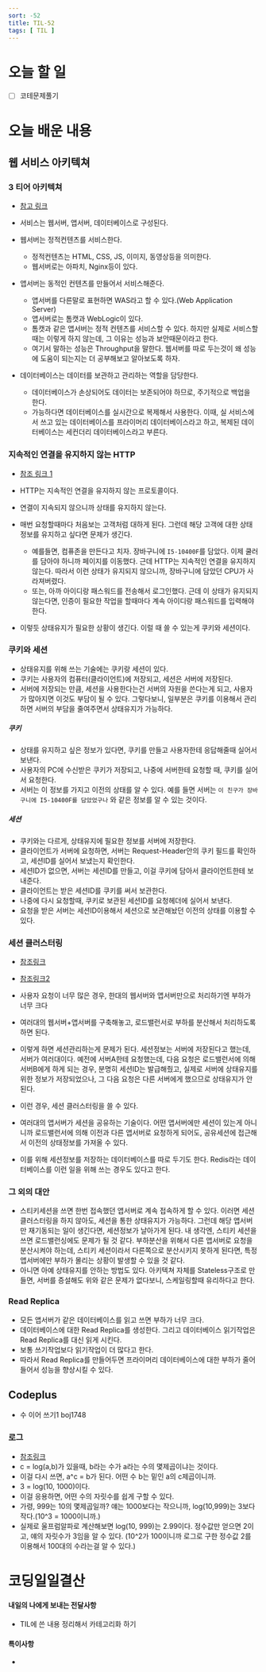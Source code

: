 ```yaml
---
sort: -52
title: TIL-52
tags: [ TIL ]
---
```


# 오늘 할 일

- [ ] 코테문제풀기

# 오늘 배운 내용  



## 웹 서비스 아키텍쳐

### 3 티어 아키텍쳐

* [참고 링크](https://chrisjune-13837.medium.com/web-%EC%9B%B9%EC%84%9C%EB%B2%84-%EC%95%B1%EC%84%9C%EB%B2%84-was-app%EC%9D%B4%EB%9E%80-692909a0d363)

* 서비스는 웹서버, 앱서버, 데이터베이스로 구성된다.
* 웹서버는 정적컨텐츠를 서비스한다.
  * 정적컨텐츠는 HTML, CSS, JS, 이미지, 동영상등을 의미한다.
  * 웹서버로는 아파치, Nginx등이 있다.
* 앱서버는 동적인 컨텐츠를 만들어서 서비스해준다.
  * 앱서버를 다른말로 표현하면 WAS라고 할 수 있다.(Web Application Server)
  * 앱서버로는 톰캣과 WebLogic이 있다.
  * 톰캣과 같은 앱서버는 정적 컨텐츠를 서비스할 수 있다. 하지만 실제로 서비스할때는 이렇게 하지 않는데, 그 이유는 성능과 보안때문이라고 한다.
  * 여기서 말하는 성능은 Throughput을 말한다. 웹서버를 따로 두는것이 왜 성능에 도움이 되는지는 더 공부해보고 알아보도록 하자.
* 데이터베이스는 데이터를 보관하고 관리하는 역할을 담당한다.
  * 데이터베이스가 손상되어도 데이터는 보존되어야 하므로, 주기적으로 백업을 한다.
  * 가능하다면 데이터베이스를 실시간으로 복제해서 사용한다. 이때, 실 서비스에서 쓰고 있는 데이터베이스를 프라이머리 데이터베이스라고 하고, 복제된 데이터베이스는 세컨더리 데이터베이스라고 부른다.

### 지속적인 연결을 유지하지 않는 HTTP

* [참조 링크 1](https://hahahoho5915.tistory.com/32)

* HTTP는 지속적인 연결을 유지하지 않는 프로토콜이다.
* 연결이 지속되지 않으니까 상태를 유지하지 않는다.
* 매번 요청할때마다 처음보는 고객처럼 대하게 된다. 그런데 해당 고객에 대한 상태정보를 유지하고 싶다면 문제가 생긴다. 
  * 예를들면, 컴퓨존을 만든다고 치자. 장바구니에 `I5-10400F`를 담았다. 이제 쿨러를 담아야 하니까 페이지를 이동했다. 근데 HTTP는 지속적인 연결을 유지하지 않는다. 따라서 이런 상태가 유지되지 않으니까, 장바구니에 담았던 CPU가 사라져버렸다. 
  * 또는, 아까 아이디랑 패스워드를 전송해서 로그인했다. 근데 이 상태가 유지되지 않는다면, 인증이 필요한 작업을 할때마다 계속 아이디랑 패스워드를 입력해야 한다.
* 이렇듯 상태유지가 필요한 상황이 생긴다. 이럴 때 쓸 수 있는게 쿠키와 세션이다.

### 쿠키와 세션

* 상태유지를 위해 쓰는 기술에는 쿠키랑 세션이 있다.
* 쿠키는 사용자의 컴퓨터(클라이언트)에 저장되고, 세션은 서버에 저장된다.
* 서버에 저장되는 만큼, 세션을 사용한다는건 서버의 자원을 쓴다는게 되고, 사용자가 많아지면 이것도 부담이 될 수 있다. 그렇다보니, 일부분은 쿠키를 이용해서 관리하면 서버의 부담을 줄여주면서 상태유지가 가능하다.

##### 쿠키

* 상태를 유지하고 싶은 정보가 있다면, 쿠키를 만들고 사용자한테 응답해줄때 실어서 보낸다.
* 사용자의 PC에 수신받은 쿠키가 저장되고, 나중에 서버한테 요청할 때, 쿠키를 실어서 요청한다.
* 서버는 이 정보를 가지고 이전의 상태를 알 수 있다. 예를 들면 서버는 `이 친구가 장바구니에 I5-10400F를 담았었구나` 와 같은 정보를 알 수 있는 것이다.

##### 세션

* 쿠키와는 다르게, 상태유지에 필요한 정보를 서버에 저장한다.
* 클라이언트가 서버에 요청하면, 서버는 Request-Header안의 쿠키 필드를 확인하고, 세션ID를 실어서 보냈는지 확인한다.
* 세션ID가 없으면, 서버는 세션ID를 만들고, 이걸 쿠키에 담아서 클라이언트한테 보내준다.
* 클라이언트는 받은 세션ID를 쿠키를 써서 보관한다.
* 나중에 다시 요청할때, 쿠키로 보관된 세션ID를 요청헤더에 실어서 보낸다.
* 요청을 받은 서버는 세션ID이용해서 세션으로 보관해놨던 이전의 상태를 이용할 수 있다.



### 세션 클러스터링

* [참조링크](https://5equal0.tistory.com/entry/StatefulStateless-Stateful-vs-Stateless-%EC%84%9C%EB%B9%84%EC%8A%A4%EC%99%80-HTTP-%EB%B0%8F-REST)
* [참조링크2](https://circlee7.medium.com/%EC%84%B8%EC%85%98-%ED%81%B4%EB%9F%AC%EC%8A%A4%ED%84%B0%EB%A7%81-b79e93bf18cf)

* 사용자 요청이 너무 많은 경우, 한대의 웹서버와 앱서버만으로 처리하기엔 부하가 너무 크다
* 여러대의 웹서버+앱서버를 구축해놓고, 로드밸런서로 부하를 분산해서 처리하도록 하면 된다.
* 이렇게 하면 세션관리하는게 문제가 된다. 세션정보는 서버에 저장된다고 했는데, 서버가 여러대이다. 예전에 서버A한테 요청했는데, 다음 요청은 로드밸런서에 의해 서버B에게 하게 되는 경우, 분명히 세션ID는 발급해줬고, 실제로 서버에 상태유지를 위한 정보가 저장되었으나, 그 다음 요청은 다른 서버에게 했으므로 상태유지가 안된다.
* 이런 경우, 세션 클러스터링을 쓸 수 있다.
* 여러대의 앱서버가 세션을 공유하는 기술이다. 어떤 앱서버에만 세션이 있는게 아니니까 로드밸런서에 의해 이전과 다른 앱서버로 요청하게 되어도, 공유세션에 접근해서 이전의 상태정보를 가져올 수 있다.
* 이를 위해 세션정보를 저장하는 데이터베이스를 따로 두기도 한다. Redis라는 데이터베이스를 이런 일을 위해 쓰는 경우도 있다고 한다.

### 그 외의 대안

* 스티키세션을 쓰면 한번 접속했던 앱서버로 계속 접속하게 할 수 있다. 이러면 세션클러스터링을 하지 않아도, 세션을 통한 상태유지가 가능하다. 그런데 해당 앱서버만 재기동되는 일이 생긴다면, 세션정보가 날아가게 된다. 내 생각엔, 스티키 세션을 쓰면 로드밸런싱에도 문제가 될 것 같다. 부하분산을 위해서 다른 앱서버로 요청을 분산시켜야 하는데, 스티키 세션이라서 다른쪽으로 분산시키지 못하게 된다면, 특정 앱서버에만 부하가 몰리는 상황이 발생할 수 있을 것 같다.
* 아니면 아예 상태유지를 안하는 방법도 있다. 아키텍쳐 자체를 Stateless구조로 만들면, 서버를 증설해도 위와 같은 문제가 없다보니, 스케일링할때 유리하다고 한다.

### Read Replica

* 모든 앱서버가 같은 데이터베이스를 읽고 쓰면 부하가 너무 크다.
* 데이터베이스에 대한 Read Replica를 생성한다. 그리고 데이터베이스 읽기작업은 Read Replica를 대신 읽게 시킨다.
* 보통 쓰기작업보다 읽기작업이 더 많다고 한다. 
* 따라서 Read Replica를 만들어두면 프라이머리 데이터베이스에 대한 부하가 줄어들어서 성능을 향상시킬 수 있다.



## Codeplus

* 수 이어 쓰기1 boj1748

### 로그

* [참조링크](https://shoark7.github.io/programming/algorithm/3-ways-to-get-length-of-natural-number)
* c = log(a,b)가 있을때, b라는 수가 a라는 수의 몇제곱이냐는 것이다.
* 이걸 다시 쓰면, a^c = b가 된다. 어떤 수 b는 밑인 a의 c제곱이니까.
* 3 = log(10, 1000)이다. 
* 이걸 응용하면, 어떤 수의 자릿수를 쉽게 구할 수 있다.
* 가령, 999는 10의 몇제곱일까? 얘는 1000보다는 작으니까, log(10,999)는 3보다 작다.(10^3 = 1000이니까.)
* 실제로 울프럼알파로  계산해보면 log(10, 999)는 2.99이다. 정수값만 얻으면 2이고, 얘의 자릿수가 3임을 알 수 있다. (10^2가 100이니까 로그로 구한 정수값 2를 이용해서 100대의 수라는걸 알 수 있다.)





# 코딩일일결산

#### 내일의 나에게 보내는 전달사항

* TIL에 쓴 내용 정리해서 카테고리화 하기

#### 특이사항

* 
